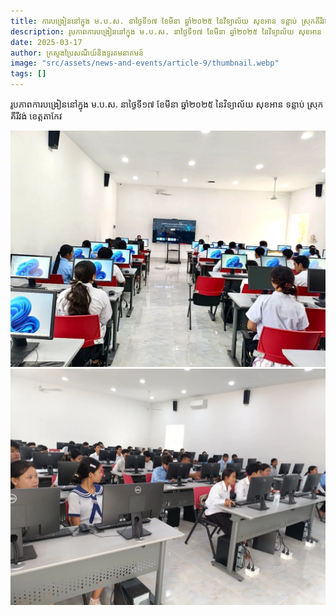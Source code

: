 ```yaml
---
title: ការបង្រៀននៅក្នុង ម.ប.ស. នាថ្ងៃទី១៧ ខែមីនា ឆ្នាំ២០២៥ នៃវិទ្យាល័យ សុខអាន ទន្លាប់ ស្រុកគីរីវង់ ខេត្តតាកែវ
description: រូបភាពការបង្រៀននៅក្នុង ម.ប.ស. នាថ្ងៃទី១៧ ខែមីនា ឆ្នាំ២០២៥ នៃវិទ្យាល័យ សុខអាន ទន្លាប់ ស្រុកគីរីវង់ ខេត្តតាកែវ
date: 2025-03-17
author: ក្រសួងប្រៃសណីយ៍និងទូរគមនាគមន៍
image: "src/assets/news-and-events/article-9/thumbnail.webp"
tags: []
---
```


រូបភាពការបង្រៀននៅក្នុង ម.ប.ស. នាថ្ងៃទី១៧ ខែមីនា ឆ្នាំ២០២៥ នៃវិទ្យាល័យ សុខអាន ទន្លាប់ ស្រុកគីរីវង់ ខេត្តតាកែវ


![photo 3](src/assets/news-and-events/article-9/photo-1.webp)
![photo 4](src/assets/news-and-events/article-9/photo-2.webp)
